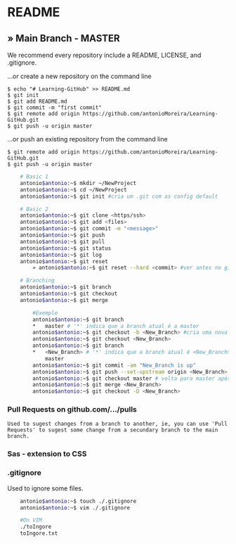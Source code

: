 README
============================================================
## » Main Branch - MASTER

We recommend every repository include a README, LICENSE, and .gitignore.

…or create a new repository on the command line

	$ echo "# Learning-GitHub" >> README.md
	$ git init
	$ git add README.md
	$ git commit -m "first commit"
	$ git remote add origin https://github.com/antonioMoreira/Learning-GitHub.git
	$ git push -u origin master

…or push an existing repository from the command line

	$ git remote add origin https://github.com/antonioMoreira/Learning-GitHub.git
	$ git push -u origin master


```bash
	# Basic 1 
	antonio$antonio:~$ mkdir ~/NewProject
	antonio$antonio:~$ cd ~/NewProject
	antonio$antonio:~$ git init #cria um .git com as config default

	# Basic 2
	antonio$antonio:~$ git clone <https/ssh>
	antonio$antonio:~$ git add <files>
	antonio$antonio:~$ git commit -m "<message>"
	antonio$antonio:~$ git push
	antonio$antonio:~$ git pull	
	antonio$antonio:~$ git status
	antonio$antonio:~$ git log
	antonio$antonio:~$ git reset
		» antonio$antonio:~$ git reset --hard <commit> #ver antes no git log

	# Branching
	antonio$antonio:~$ git branch
	antonio$antonio:~$ git checkout
	antonio$antonio:~$ git merge

		#Exemple
		antonio$antonio:~$ git branch
		*	master # '*' indica que a branch atual é a master
		antonio$antonio:~$ git checkout -b <New_Branch> #cria uma nova branch
		antonio$antonio:~$ git checkout <New_Branch>
		antonio$antonio:~$ git branch
		*	<New_Branch> # '*' indica que a branch atual é <New_Branch>
			master
		antonio$antonio:~$ git commit -am "New_Branch is up"
		antonio$antonio:~$ git push --set-upstream origin <New_Branch>
		antonio$antonio:~$ git checkout master # volta para master após algumas modificação em <New_Branch>
		antonio$antonio:~$ git merge <New_Branch>
		antonio$antonio:~$ git checkout -D <New_Branch>

```

### Pull Requests on github.com/.../pulls

	Used to sugest changes from a branch to another, ie, you can use 'Pull Requests' to sugest some change from a secundary branch to the main branch.

### Sas - extension to CSS

### .gitignore
Used to ignore some files.

```bash
	antonio$antonio:~$ touch ./.gitignore
	antonio$antonio:~$ vim ./.gitignore

	#On VIM
	./toIngore
	toIngore.txt

```